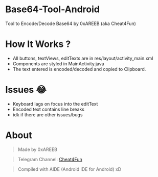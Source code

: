 # Base64-Tool-Android
Tool to Encode/Decode Base64 by 0xAREEB (aka Cheat4Fun)

# How It Works ?
* All buttons, textViews, editTexts are in res/layout/activity_main.xml
* Components are styled in MainActivity.java
* The text entered is encoded/decoded and copied to Clipboard.

# Issues :joy:
* Keyboard lags on focus into the editText
* Encoded text contains line breaks
* idk if there are other issues/bugs

# About
> Made by 0xAREEB

> Telegram Channel: [Cheat4Fun](t.me/c4f_official)

> Compiled with AIDE (Android IDE for Android)  xD
